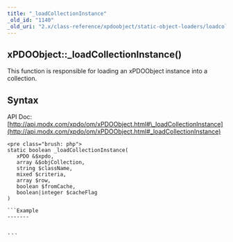 ```yaml
---
title: "_loadCollectionInstance"
_old_id: "1140"
_old_uri: "2.x/class-reference/xpdoobject/static-object-loaders/loadcollectioninstance"
---
```


xPDOObject::\_loadCollectionInstance()
--------------------------------------

This function is responsible for loading an xPDOObject instance into a collection.

Syntax
------

API Doc: [http://api.modx.com/xpdo/om/xPDOObject.html#\_loadCollectionInstance](http://api.modx.com/xpdo/om/xPDOObject.html#_loadCollectionInstance)

```
<pre class="brush: php">
static boolean _loadCollectionInstance(
   xPDO &$xpdo,
   array &$objCollection,
   string $className,
   mixed $criteria,
   array $row,
   boolean $fromCache,
   boolean|integer $cacheFlag
)

```Example
-------

```
<pre class="brush: php">

```